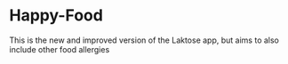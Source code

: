 # Happy-Food

This is the new and improved version of the Laktose app, but aims to also include other food allergies
